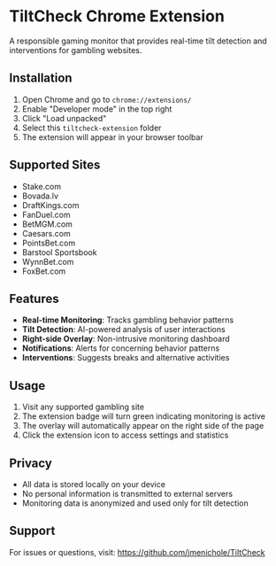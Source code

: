 # TiltCheck Chrome Extension

A responsible gaming monitor that provides real-time tilt detection and interventions for gambling websites.

## Installation

1. Open Chrome and go to `chrome://extensions/`
2. Enable "Developer mode" in the top right
3. Click "Load unpacked"
4. Select this `tiltcheck-extension` folder
5. The extension will appear in your browser toolbar

## Supported Sites

- Stake.com
- Bovada.lv  
- DraftKings.com
- FanDuel.com
- BetMGM.com
- Caesars.com
- PointsBet.com
- Barstool Sportsbook
- WynnBet.com
- FoxBet.com

## Features

- **Real-time Monitoring**: Tracks gambling behavior patterns
- **Tilt Detection**: AI-powered analysis of user interactions
- **Right-side Overlay**: Non-intrusive monitoring dashboard
- **Notifications**: Alerts for concerning behavior patterns
- **Interventions**: Suggests breaks and alternative activities

## Usage

1. Visit any supported gambling site
2. The extension badge will turn green indicating monitoring is active
3. The overlay will automatically appear on the right side of the page
4. Click the extension icon to access settings and statistics

## Privacy

- All data is stored locally on your device
- No personal information is transmitted to external servers
- Monitoring data is anonymized and used only for tilt detection

## Support

For issues or questions, visit: https://github.com/jmenichole/TiltCheck
